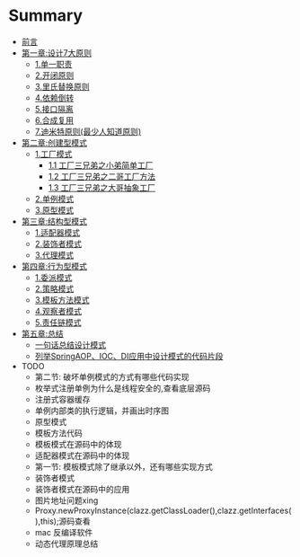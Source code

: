 # Summary

* [前言](README.md)
* [第一章:设计7大原则](summary/specification/README.md)
    * [1.单一职责](summary/specification/单一职责.md)
    * [2.开闭原则](summary/specification/开闭原则.md)
    * [3.里氏替换原则](summary/specification/里氏替换原则.md)
    * [4.依赖倒转](summary/specification/依赖倒转.md)
    * [5.接口隔离](summary/specification/接口隔离.md)
    * [6.合成复用](summary/specification/合成复用.md)
    * [7.迪米特原则(最少人知道原则)](summary/specification/迪米特原则.md)
* [第二章:创建型模式](summary/create/README.md)
    * [1.工厂模式](factory/README.md)
        * [1.1 工厂三兄弟之小弟简单工厂](factory/factory/简单工厂.md)
        * [1.2 工厂三兄弟之二哥工厂方法](factory/factory/工厂方法.md)
        * [1.3 工厂三兄弟之大哥抽象工厂](factory/factory/抽象工厂.md)
    * [2.单例模式](singleton/README.md)
    * [3.原型模式](prototype/README.md)
* [第三章:结构型模式](summary/structural/README.md)
    * [1.适配器模式](adapter/README.md)
    * [2.装饰者模式](decorator/README.md)
    * [3.代理模式](proxy/README.md)
* [第四章:行为型模式](summary/behavioral/README.md)
    * [1.委派模式](delegate/README.md)
    * [2.策略模式](strategy/README.md)
    * [3.模板方法模式](template/README.md)
    * [4.观察者模式](observer/README.md)
    * [5.责任链模式](chain/README.md)
* [第五章:总结](summary/final/README.md)
    * [一句话总结设计模式](summary/final/final.md)
    * [列举SpringAOP、IOC、DI应用中设计模式的代码片段](summary/final/spring.md)
* TODO
    * 第二节: 破坏单例模式的方式有哪些代码实现
    * 枚举式注册单例为什么是线程安全的,查看底层源码
    * 注册式容器缓存
    * 单例内部类的执行逻辑，并画出时序图
    * 原型模式
    * 模板方法代码
    * 模板模式在源码中的体现
    * 适配器模式在源码中的体现
    * 第一节: 模板模式除了继承以外，还有哪些实现方式
    * 装饰者模式
    * 装饰者模式在源码中的应用
    * 图片地址问题xing
    * Proxy.newProxyInstance(clazz.getClassLoader(),clazz.getInterfaces(),this);源码查看
    * mac 反编译软件
    * 动态代理原理总结
